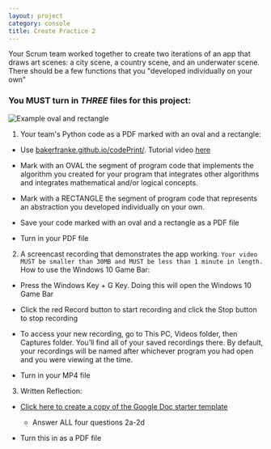 ```yaml
---
layout: project
category: console
title: Create Practice 2
---
```


Your Scrum team worked together to create two iterations of an app that draws art scenes: a city scene, a country scene, and an underwater scene. There should be a few functions that you "developed individually on your own"

### You MUST turn in *THREE* files for this project:

![Example oval and rectangle](/apcsp\console\ovalRectangle.PNG)

1. Your team's Python code as a PDF marked with an oval and a rectangle:
  - Use [bakerfranke.github.io/codePrint/](https://bakerfranke.github.io/codePrint/). Tutorial video [here](https://drive.google.com/file/d/13X1RYJmzUXzpP2r11ysqAUzXLZayJkuD/view)

  - Mark with an OVAL the segment of program code that implements the algorithm you created for your program that integrates other algorithms and integrates mathematical and/or logical concepts.

  - Mark with a RECTANGLE the segment of program code that represents an abstraction you developed individually on your own.

  - Save your code marked with an oval and a rectangle as a PDF file

  - Turn in your PDF file

2. A screencast recording that demonstrates the app working. ```Your video MUST be smaller than 30MB and MUST be less than 1 minute in length.``` How to use the Windows 10 Game Bar:
  - Press the Windows Key + G Key. Doing this will open the Windows 10 Game Bar

  - Click the red Record button to start recording and click the Stop button to stop recording

  - To access your new recording, go to This PC, Videos folder, then Captures folder. You’ll find all of your saved recordings there. By default, your recordings will be named after whichever program you had open and you were viewing at the time.

  - Turn in your MP4 file

3. Written Reflection:
  - [Click here to create a copy of the Google Doc starter template](https://docs.google.com/document/d/1AD-HkxG91RmUEMR6urnpoLyJTMJoNswzmolqJBneUh0/copy)
	-	Answer ALL four questions 2a-2d

  - Turn this in as a PDF file
